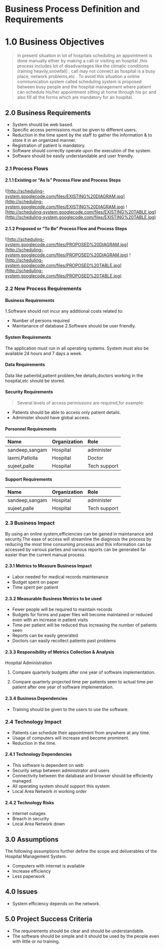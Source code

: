 <h1>Business Process Definition and Requirements</h1>



# 1.0 Business Objectives #
> In present situation in lot of hospitals scheduling an appointment is done manually ethier by making a call or visiting an hospital ,this process includes lot of disadvantages like the climatic conditions (raining heavily,snowfall) , call may not connect as hospital is a busy place, network problems,etc .
> To avoid this situation a online communication system called scheduling system is proposed between busy people and the hospital management where patient can schedule his/her appointment sitting at home through his pc and also fill all the forms which are mandatory for an hospital.

## 2.0 Business Requirements ##
  * System should be web based.
  * Specific access permissions must be given to different users.
  * Reduction in the time spent by the staff to gather the information & to store it in an organized manner.
  * Registration of patient is mandatory.
  * Software should correctly operate upon the execution of the system.
  * Software should be easily understandable and user friendly.


### 2.1 Process Flows ###

#### 2.1.1 Existing or “As Is” Process Flow and Process Steps ####

![http://scheduling-system.googlecode.com/files/EXISTING%20DIAGRAM.jpg](http://scheduling-system.googlecode.com/files/EXISTING%20DIAGRAM.jpg)
![http://scheduling-system.googlecode.com/files/EXISTING%20TABLE.jpg](http://scheduling-system.googlecode.com/files/EXISTING%20TABLE.jpg)

#### 2.1.2 Proposed or “To Be” Process Flow and Process Steps ####

![http://scheduling-system.googlecode.com/files/PROPOSED%20DIAGRAM.jpg](http://scheduling-system.googlecode.com/files/PROPOSED%20DIAGRAM.jpg)
![http://scheduling-system.googlecode.com/files/PROPOSED%20TABLE.jpg](http://scheduling-system.googlecode.com/files/PROPOSED%20TABLE.jpg)

### 2.2 New Process Requirements ###

#### Business Requirements ####
1.Software should not incur any additional costs related to:
  * Number of persons required
  * Maintanance of database
2.Software should be user friendly.


#### System Requirements ####
The application must run in all operating systems. System must also be available 24 hours and 7 days a week.



#### Data Requirements ####
Data like patientid,patient problem,fee details,doctors working in the hospital,etc should be stored.


#### Security Requirements ####
> Several levels of access permissions are required,for example:
  * Patients should be able to access only patient details.
  * Administer should have global access.


#### Personnel Requirements ####
| **Name**| **Organization**| **Role**|
|:--------|:----------------|:--------|
|sandeep,sangam|Hospital         | administer|
|laxmi,Patlolla|Hospital         | Doctor  |
|sujeet,palle|Hospital         |Tech support|



#### Support Requirements ####
| **Name**| **Organization**| **Role**|
|:--------|:----------------|:--------|
|sandeep,sangam|Hospital         | administer|
|sujeet,palle|Hospital         |Tech support|


### 2.3 Business Impact ###
By using an online system,efficiencies can be gained in maintanance and security.The ease of access will streamline the diagnosis the process by reducing the most time consuming processs and this information can be accessed by various parties and various reports can be generated far easier than the current manual process.


#### 2.3.1 Metrics to Measure Business Impact ####
  * Labor needed for medical records maintenance
  * Budget spent on paper
  * Time spent per patient


#### 2.3.2 Measurable Business Metrics to be used ####
  * Fewer people will be required to maintain records
  * Budgets for forms and paper files will become maintained or reduced even with an increase in patient visits
  * Time per patient will be reduced thus increasing the number of patients seen
  * Reports can be easily generated
  * Doctors can easily recollect patients past problems

#### 2.3.3 Responsibility of Metrics Collection & Analysis ####
Hospital Administration

1. Compare quarterly budgets after one  year of software implementation.

2. Compare quarterly projected time per patients seen to actual time per patient after one year of software implementation.



#### 2.3.4 Business Dependencies ####
  * Training should be given to the users to use the software.



### 2.4 Technology Impact ###

  * Patients can schedule their appointment from anywhere at any time.
  * Usage of computers will increase and become prominent.
  * Reduction in the time.


#### 2.4.1 Technology Dependencies ####
  * This software is dependent on web
  * Security setup between administrator and users
  * Connectivity between the database and browser should be efficiently managed.
  * All operating system should support this system
  * Local Area Network in working order

#### 2.4.2 Technology Risks ####
  * Internet outages
  * Breach in security
  * Local Area Network down

## 3.0 Assumptions ##

The following assumptions further define the scope and deliverables of the Hospital   Management System.
  * Computers with internet is available
  * Increase efficiency
  * Less paperwork



## 4.0 Issues ##
  * System efficiency depends on the network.


## 5.0 Project Success Criteria ##
  * The requirements should be clear and should be understandable.
  * The software should be simple and it should be used by the people even with little or no training.
